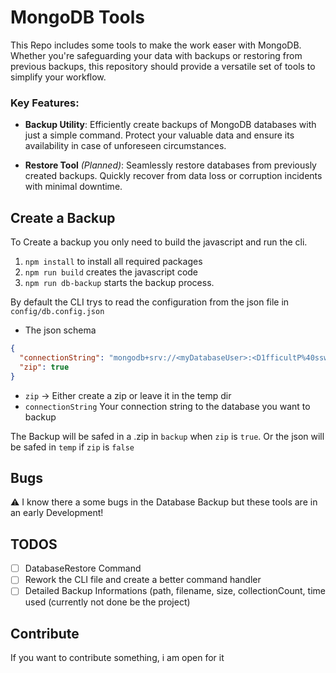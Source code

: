 # MongoDB Tools

This Repo includes some tools to make the work easer with MongoDB. Whether you're safeguarding your data with backups or restoring from previous backups, this repository should provide a versatile set of tools to simplify your workflow.

### Key Features:

- **Backup Utility**: Efficiently create backups of MongoDB databases with just a simple command. Protect your valuable data and ensure its availability in case of unforeseen circumstances.

- **Restore Tool** _(Planned)_: Seamlessly restore databases from previously created backups. Quickly recover from data loss or corruption incidents with minimal downtime.

## Create a Backup

To Create a backup you only need to build the javascript and run the cli.

1. `npm install` to install all required packages
2. `npm run build` creates the javascript code
3. `npm run db-backup` starts the backup process.

By default the CLI trys to read the configuration from the json file in `config/db.config.json`

- The json schema

```json
{
  "connectionString": "mongodb+srv://<myDatabaseUser>:<D1fficultP%40ssw0rd>@cluster0.example.mongodb.net/<database>?retryWrites=true&w=majority",
  "zip": true
}
```

- `zip` -> Either create a zip or leave it in the temp dir
- `connectionString` Your connection string to the database you want to backup

The Backup will be safed in a .zip in `backup` when `zip` is `true`. Or the json will be safed in `temp` if `zip` is `false`

## Bugs

⚠️ I know there a some bugs in the Database Backup but these tools are in an early Development!

## TODOS

- [ ] DatabaseRestore Command
- [ ] Rework the CLI file and create a better command handler
- [ ] Detailed Backup Informations (path, filename, size, collectionCount, time used (currently not done be the project)
## Contribute

If you want to contribute something, i am open for it
